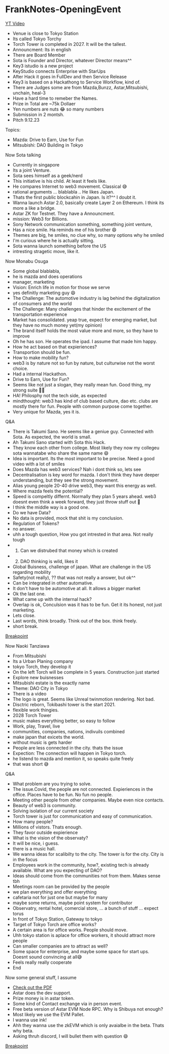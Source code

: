 # FrankNotes-OpeningEvent

[YT Video](https://youtu.be/Q2QQ6G1vWuA?si=qanvasoKNUE0-ten&t=2869)

- Venue is close to Tokyo Station
- Its called Tokyo Torchy
- Torch Tower is completed in 2027. It will be the tallest.
- Announcment: Its in english
- There are Board Member
- Sota is Founder and Director, whatever Director means^^
- Key3 istudio is a new project
- KeyStudio connects Enterprise with StarUps
- After Hack it goes in FullDev and then Service Release
- Key3 is based on a Hackathong to Service Workflow, kind of.
- There are Judges some are from Mazda,Bunzz, Astar,Mitsubishi, unchain, heal-3
- Have a hard time to remeber the Names.
- Prize in Total are ~75k Dollaer
- Yen numbers are nuts 😂 so many numbers
- Submission in 2 montsh.
- Pitch 9.12.23

Topics:

- Mazda: Drive to Earn, Use for Fun
- Mitsubishi: DAO Building in Tokyo

Now Sota talking

- Currently in singapore
- Its a joint Venture.
- Sota sees himself as a geek/nerd
- This initiative is his child. At least it feels like.
- He compares Internet to web3 movement. Classical 😅
- rational arguments ... blablabla .. He likes Japan.
- Thats the first public blockcahin in Japan. Is it?^^ I doubt it.
- Wanna launch Astar 2.0, basically create Layer 2 on Ethereum. I think its more a like a bridge.
- Astar ZK for Testnet. They have a Announcment.
- mission: Web3 for Billions.
- Sony Network communication something, something joint venture,
- Has a nice smile. Ha reminds me of his brother 😄
- Themes are big, he smiles, no clue why, so many options why he smiled
- I'm curious where he is actually sitting.
- Sota wanna launch something before the US
- intresting stragetic move, like it.

Now Monabu Osuga

- Some global blablabla,
- he is mazda and does operations
- manager, marketing
- Vision: Enrich life in motion for those we serve
- yes definitly marketing guy 😄
- The Challenge: The automotive industry is lag behind the digitalization of consumers and the world
- The Challenge: Many challenges that hinder the excitement of the transportation experience
- Market has consolidated. yeap true, expect for emerging market, but they have no much money yet(my opinion)
- The brand itself holds the most value more and more, so they have to improve
- Oh he has son. He operates the ipad. I assume that made him happy.
- How he act based on that expieriences?
- Transportion should be fun.
- How to make mobility fun?
- web3 is by nature not so fun by nature, but culturwise not the worst choice.
- Had a internal Hackathon.
- Drive to Earn, Use for Fun?
- Seems like not just a slogan, they really mean fun. Good thing, my strong suite 🤤🐵
- HA! Philosphy not the tech side, as expected
- mindthought: web3 has kind of club based culture, dao etc. clubs are mostly there for fun. People with common purpose come together.
- Very unique for Mazda, yes it is.

Q&A

- There is Takumi Sano. He seems like a geniue guy. Connected with Sota. As expected, the world is small.
- Ah Takumi Sano started with Sota this Hack.
- They know each other from college. Most likely they now my collegeu sota wannatabe who share the same name 😄
- Idea is important. Its the most important to be precise. Need a good video with a lot of smiles
- Does Mazda has web3 services? Nah i dont think so, lets see
- Decentralisation is key word for mazda. I don't think they have deeper understanding, but they see the strong movement.
- Alias young people 20-40 drive web3, they want this energy as well.
- Where mazda feels the potential?
- Speed is compeltly differnt. Normally they plan 5 years ahead. web3 doesnt even think a week forward, they just throw stuff out 🐒
- I think the middle way is a good one.
- Do we have Data?
- No data is provided, mock that shit is my conclusion.
- Regulation of Tokens?
- no answer.
- uhh a tough question, How you got intrested in that area. Not really tough
- 1. Can we distrubed that money which is created
- 2. DAO thinking is wild, likes it
- Global Buisness, challenge of japan. What are challenge in the US regarding mobility
- Safety(not really), ?? that was not really a answer, but ok^^
- Can be integrated in other automative.
- It don't have to be automotive at all. It allows a bigger market
- Ok the last one.
- What came up with the internal hack?
- Overlap is ok, Conculsion was it has to be fun. Get it its honest, not just marketing.
- Lets close.
- Last words, think broadly. Think out of the box. think freely.
- short break.

[Breakpoint](https://youtu.be/Q2QQ6G1vWuA?si=qanvasoKNUE0-ten&t=2869)

Now Naoki Tanziawa

- From Mitsubishi
- Its a Urban Planing company
- tokyo Torch, they develop it
- On the left Torch will be complete in 5 years. Construction just started
- Explore new buisnesses
- Mitsubishi estate is the exactly name
- Theme: DAO City in Tokyo
- There is a video
- The logo is great. Seems like Unreal twinmotion rendering. Not bad.
- Disctric reborn, Tokibashi tower is the start 2021.
- flexible work thingies.
- 2028 Torch Tower
- music makes everything better, so easy to follow
- Work, play, Travel, live
- communities, companies, nations, indivuils combined
- make japan that exicets the world.
- without music is gets harder
- People are less connected in the city. thats the issue
- Expection: The connection will happen in Tokyo torch.
- he listend to mazda and mention it, so speaks quite freely
- that was short 😅

Q&A

- What problem are you trying to solve.
- The issue.Covid, the people are not connected. Expieriences in the office. Places have to be fun. No fun no people.
- Meeting other people from other companies. Maybe even nice contacts.
- Beauty of web3 is community.
- Solving isolation of our current society
- Torch tower is just for communication and easy of communication.
- How many people?
- Millions of vistors. Thats enough.
- They favor outside expierience
- What is the vision of the observaty?
- It will be nice, i guess.
- there is a music hall.
- We wanna ideas for scalibilty to the city. The tower is for the city. City is in the focus
- Employees work in the community, how?, existing tech is already available. What are you expecting of DAO?
- Ideas should come from the communities not from them. Makes sense tbh
- Meetings room can be provided by the people
- we plan everything and offer everything
- cafetaria not for just one but maybe for many
- maybe some returns, maybe point system for contributor
- Observatry, rental hotel, comercial store, ... a bunch of stuff ... expect torus
- In front of Tokyo Station, Gateway to tokyo
- Target of Tokyo Torch are office works?
- A certain area is for office works. People should move.
- Uhh tokyo station is aplace for office workers, it should attract more people
- Can smaller companies are to attract as well?
- Some space for enterprise, and maybe some space for start ups. Doesnt sound convincing at all😅
- Feels really really cooperate
- End

Now some general stuff, I assume

- [Check out the PDF](./slides.pdf)
- Astar does the dev support.
- Prize money is in astar token.
- Some kind of Contact exchange via in person event.
- Free beta version of Astar EVM Node RPC. Why is Shibuya not enough?
- Most likely we use the EVM Pallet.
- I wanna use ink!
- Ahh they wanna use the zkEVM which is only avaialbe in the beta. Thats why beta.
- Asking thruh discord, I will bullet them with question 😄

[Breakpoint](https://youtu.be/Q2QQ6G1vWuA?si=DItYX6Tj5zrFdJgI&t=4838)
